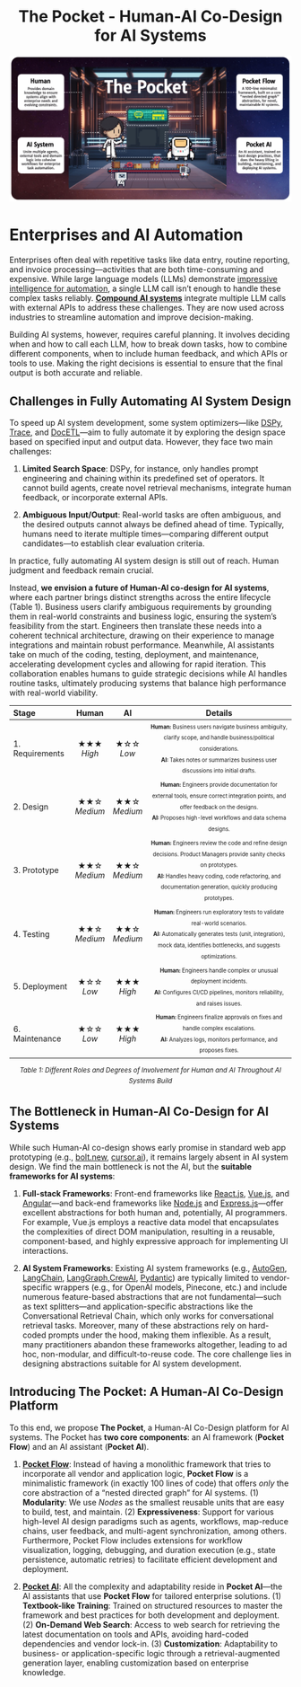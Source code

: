 <h1 align="center">The Pocket - Human-AI Co-Design for AI Systems</h1>

<div align="center">
  <img src="./pocket.png"/>
</div>

# Enterprises and AI Automation

Enterprises often deal with repetitive tasks like data entry, routine reporting, and invoice processing—activities that are both time-consuming and expensive. While large language models (LLMs) demonstrate [impressive intelligence for automation](https://arxiv.org/abs/2303.12712), a single LLM call isn’t enough to handle these complex tasks reliably. [**Compound AI systems**](https://bair.berkeley.edu/blog/2024/02/18/compound-ai-systems/) integrate multiple LLM calls with external APIs to address these challenges. They are now used across industries to streamline automation and improve decision-making.

Building AI systems, however, requires careful planning. It involves deciding when and how to call each LLM, how to break down tasks, how to combine different components, when to include human feedback, and which APIs or tools to use. Making the right decisions is essential to ensure that the final output is both accurate and reliable.

## Challenges in Fully Automating AI System Design

To speed up AI system development, some system optimizers—like [DSPy](https://github.com/stanford-futuredata/dspy), [Trace](https://arxiv.org/abs/2406.16218), and [DocETL](https://www.docetl.org/)—aim to fully automate it by exploring the design space based on specified input and output data. However, they face two main challenges:

1. **Limited Search Space**:  DSPy, for instance, only handles prompt engineering and chaining within its predefined set of operators. It cannot build agents, create novel retrieval mechanisms, integrate human feedback, or incorporate external APIs.

2. **Ambiguous Input/Output**:  Real-world tasks are often ambiguous, and the desired outputs cannot always be defined ahead of time. Typically, humans need to iterate multiple times—comparing different output candidates—to establish clear evaluation criteria.

In practice, fully automating AI system design is still out of reach. Human judgment and feedback remain crucial. 

Instead, **we envision a future of Human-AI co-design for AI systems**, where each partner brings distinct strengths across the entire lifecycle (Table 1). Business users clarify ambiguous requirements by grounding them in real-world constraints and business logic, ensuring the system’s feasibility from the start. Engineers then translate these needs into a coherent technical architecture, drawing on their experience to manage integrations and maintain robust performance. Meanwhile, AI assistants take on much of the coding, testing, deployment, and maintenance, accelerating development cycles and allowing for rapid iteration. This collaboration enables humans to guide strategic decisions while AI handles routine tasks, ultimately producing systems that balance high performance with real-world viability.

<div align="center">
  
| **Stage**              | **Human**               | **AI**                 | **Details**                                                                                                                                                                                         |
| :------------------------ | :-------------------------: | :------------------------: | :-----------------------------------------------------------------------------------------------------------------------------------------------------------------------------------------------------: |
| 1. Requirements    | ★★★ <br> *High*             | ★☆☆ <br> *Low*             | <sup><sub>**Human:** Business users navigate business ambiguity, clarify scope, and handle business/political considerations. <br> **AI:** Takes notes or summarizes business user discussions into initial drafts.</sup></sub>         |
| 2. Design         | ★★☆ <br> *Medium*           | ★★☆ <br> *Medium*          | <sup><sub>**Human:** Engineers provide documentation for external tools, ensure correct integration points, and offer feedback on the designs.<br>**AI:** Proposes high-level workflows and data schema designs.</sup></sub>                                |
| 3. Prototype    | ★★☆ <br> *Medium*           | ★★☆ <br> *Medium*          | <sup><sub>**Human:** Engineers review the code and refine design decisions. Product Managers provide sanity checks on prototypes.<br>**AI:** Handles heavy coding, code refactoring, and documentation generation, quickly producing prototypes.</sup></sub>       |
| 4. Testing       | ★★☆ <br> *Medium*           | ★★☆ <br> *Medium*          | <sup><sub>**Human:** Engineers run exploratory tests to validate real-world scenarios.<br>**AI:** Automatically generates tests (unit, integration), mock data, identifies bottlenecks, and suggests optimizations.</sup></sub>                                  |
| 5. Deployment      | ★☆☆ <br> *Low*              | ★★★ <br> *High*            | <sup><sub>**Human:** Engineers handle complex or unusual deployment incidents.<br>**AI:** Configures CI/CD pipelines, monitors reliability, and raises issues.</sup></sub>                                                                                         |
| 6. Maintenance     | ★☆☆ <br> *Low*              | ★★★ <br> *High*            | <sup><sub>**Human:** Engineers finalize approvals on fixes and handle complex escalations.<br>**AI:** Analyzes logs, monitors performance, and proposes fixes.</sup></sub>                                                                                         |

</div>
<p align="center"><sup><em>Table 1: Different Roles and Degrees of Involvement for Human and AI Throughout AI Systems Build</em></sup></p>


## The Bottleneck in Human-AI Co-Design for AI Systems

While such Human-AI co-design shows early promise in standard web app prototyping (e.g., [bolt.new](https://bolt.new), [cursor.ai](https://cursor.ai)), it remains largely absent in AI system design. We find the main bottleneck is not the AI, but the **suitable frameworks for AI systems**:

1. **Full-stack Frameworks**: Front-end frameworks like [React.js](https://react.dev/), [Vue.js](https://vuejs.org/), and [Angular](https://angular.io/)—and back-end frameworks like [Node.js](https://nodejs.org/en) and [Express.js](https://expressjs.com/)—offer excellent abstractions for both human and, potentially, AI programmers. For example, Vue.js employs a reactive data model that encapsulates the complexities of direct DOM manipulation, resulting in a reusable, component-based, and highly expressive approach for implementing UI interactions.

2. **AI System Frameworks**:  Existing AI system frameworks (e.g., [AutoGen](https://github.com/microsoft/autogen), [LangChain](https://www.langchain.com/langchain), [LangGraph](https://www.langchain.com/langgraph),[CrewAI](https://www.crewai.com/), [Pydantic](https://docs.pydantic.dev/)) are typically limited to vendor-specific wrappers (e.g., for OpenAI models, Pinecone, etc.) and include numerous feature-based abstractions that are not fundamental—such as text splitters—and application-specific abstractions like the Conversational Retrieval Chain, which only works for conversational retrieval tasks. Moreover, many of these abstractions rely on hard-coded prompts under the hood, making them inflexible. As a result, many practitioners abandon these frameworks altogether, leading to ad hoc, non-modular, and difficult-to-reuse code. The core challenge lies in designing abstractions suitable for AI system development.

## Introducing The Pocket: A Human-AI Co-Design Platform

To this end, we propose **The Pocket**, a Human-AI Co-Design platform for AI systems. The Pocket has **two core components**: an AI framework (**Pocket Flow**) and an AI assistant (**Pocket AI**).

1. [**Pocket Flow**](./pocketflow.md): Instead of having a monolithic framework that tries to incorporate all vendor and application logic, **Pocket Flow** is a minimalistic framework (in exactly 100 lines of code) that offers *only* the core abstraction of a “nested directed graph” for AI systems. (1) **Modularity**: We use *Nodes* as the smallest reusable units that are easy to build, test, and maintain. (2) **Expressiveness**: Support for various high-level AI design paradigms such as agents, workflows, map-reduce chains, user feedback, and multi-agent synchronization, among others. Furthermore, Pocket Flow includes extensions for workflow visualization, logging, debugging, and duration execution (e.g., state persistence, automatic retries) to facilitate efficient development and deployment.

2. [**Pocket AI**](./pocketai.md): All the complexity and adaptability reside in **Pocket AI**—the AI assistants that use **Pocket Flow** for tailored enterprise solutions. (1) **Textbook-like Training**: Trained on structured resources to master the framework and best practices for both development and deployment. (2) **On-Demand Web Search**: Access to web search for retrieving the latest documentation on tools and APIs, avoiding hard-coded dependencies and vendor lock-in. (3) **Customization**: Adaptability to business- or application-specific logic through a retrieval-augmented generation layer, enabling customization based on enterprise knowledge.

